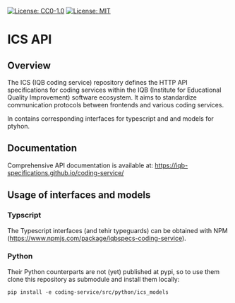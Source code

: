 [![License: CC0-1.0](https://img.shields.io/badge/License-CC0_1.0-lightgrey.svg)](http://creativecommons.org/publicdomain/zero/1.0/) [![License: MIT](https://img.shields.io/badge/License-MIT-yellow.svg)](https://opensource.org/licenses/MIT)

# ICS API

## Overview

The ICS (IQB coding service) repository defines the HTTP API specifications for coding services within the IQB (Institute for Educational Quality Improvement) software ecosystem. It aims to standardize communication protocols between frontends and various coding services.

In contains corresponding interfaces for typescript and and models for ptyhon.

## Documentation

Comprehensive API documentation is available at: https://iqb-specifications.github.io/coding-service/

## Usage of interfaces and models

### Typscript
The Typescript interfaces (and tehir typeguards) can be obtained with NPM (https://www.npmjs.com/package/iqbspecs-coding-service).

### Python
Their Python counterparts are not (yet) published at pypi, so to use them clone this repository as submodule and install them locally:
```
pip install -e coding-service/src/python/ics_models
```
